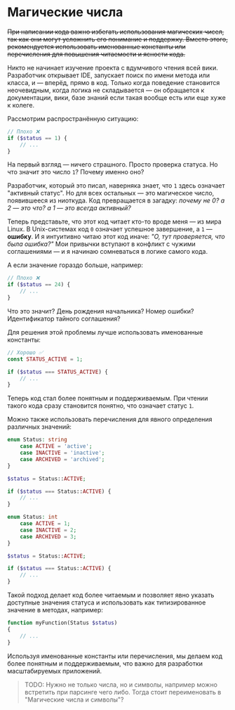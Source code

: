 # Магические числа

~~При написании кода важно избегать использования магических чисел, так как они могут усложнить его понимание и поддержку. Вместо этого, рекомендуется использовать именованные константы или перечисления для повышения читаемости и ясности кода.~~

Никто не начинает изучение проекта с вдумчивого чтения всей вики. 
Разработчик открывает IDE, запускает поиск по имени метода или класса, и — вперёд, прямо в код. 
Только когда поведение становится неочевидным, когда логика не складывается — он обращается к документации, вики, базе знаний если такая вообще есть или еще хуже к колеге.

Рассмотрим распространённую ситуацию:

```php
// Плохо ❌
if ($status == 1) {
    // ...
}
```

На первый взгляд — ничего страшного. Просто проверка статуса.
Но что значит это число `1`? Почему именно оно?

Разработчик, который это писал, наверняка знает, что `1` здесь означает "активный статус".
Но для всех остальных — это магическое число, появившееся из ниоткуда.
Код превращается в загадку: *почему не 0? а 2 — это что? а 1 — это всегда активный?*

Теперь представьте, что этот код читает кто-то вроде меня — из мира Linux.
В Unix-системах код `0` означает успешное завершение, а `1` — **ошибку**.
И я интуитивно читаю этот код иначе: *"О, тут проверяется, что была ошибка?"*
Мои привычки вступают в конфликт с чужими соглашениями — и я начинаю сомневаться в логике самого кода.

А если значение гораздо больше, например:

```php
// Плохо ❌
if ($status == 24) {
    // ...
}
```

Что это значит? День рождения начальника? Номер ошибки? Идентификатор тайного соглашения?


Для решения этой проблемы лучше использовать именованные константы:

```php
// Хорошо ✅
const STATUS_ACTIVE = 1;

if ($status === STATUS_ACTIVE) {
    // ...
}
```

Теперь код стал более понятным и поддерживаемым. При чтении такого кода сразу становится понятно, что означает статус `1`.

Можно также использовать перечисления для явного определения различных значений:

```php
enum Status: string
    case ACTIVE = 'active';
    case INACTIVE = 'inactive';
    case ARCHIVED = 'archived';
}

$status = Status::ACTIVE;

if ($status === Status::ACTIVE) {
    // ...
}
```

```php
enum Status: int
    case ACTIVE = 1;
    case INACTIVE = 2;
    case ARCHIVED = 3;
}

$status = Status::ACTIVE;

if ($status === Status::ACTIVE) {
    // ...
}
```

Такой подход делает код более читаемым и позволяет явно указать доступные значения статуса и использовать как типизированное значение в методах, например:

```php
function myFunction(Status $status)
{
    // ...
}
```

Используя именованные константы или перечисления, мы делаем код более понятным и поддерживаемым, что важно для разработки масштабируемых приложений.


> TODO: Нужно не только числа, но и символы, например можно встретить при парсинге чего либо. Тогда стоит переименовать в "Магические числа и символы"?
